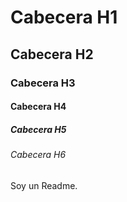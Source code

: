 # Cabecera H1
## Cabecera H2
### Cabecera H3
#### Cabecera H4
##### Cabecera H5
###### Cabecera H6



Soy un Readme.

